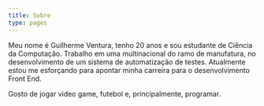 ```yaml
---
title: Sobre
type: pages
---
```

Meu nome é Guilherme Ventura, tenho 20 anos e sou estudante de Ciência da Computação. Trabalho em uma multinacional do ramo de manufatura, no desenvolvimento de um sistema de automatização de testes. Atualmente estou me esforçando para apontar minha carreira para o desenvolvimento Front End.

Gosto de jogar video game, futebol e, principalmente, programar.
